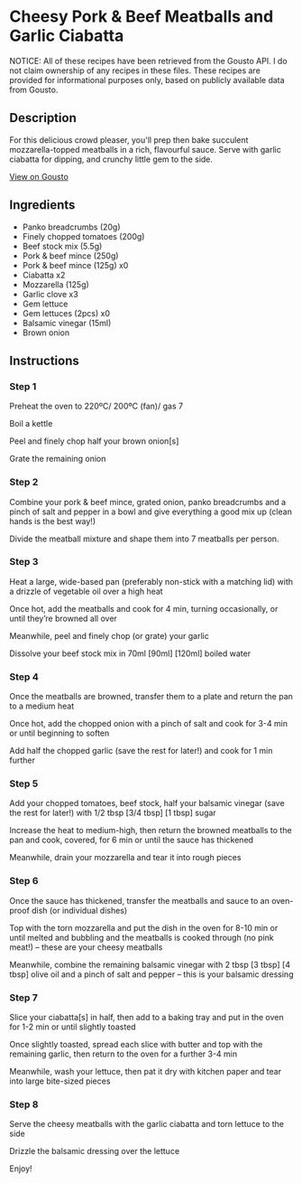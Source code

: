 # Cheesy Pork & Beef Meatballs and Garlic Ciabatta

NOTICE: All of these recipes have been retrieved from the Gousto API. I do not claim ownership of any recipes in these files. These recipes are provided for informational purposes only, based on publicly available data from Gousto.

## Description

For this delicious crowd pleaser, you'll prep then bake succulent mozzarella-topped meatballs in a rich, flavourful sauce. Serve with garlic ciabatta for dipping, and crunchy little gem to the side. 

[View on Gousto](https://www.gousto.co.uk/recipes/cookbook/cheesy-pork-beef-meatballs-and-garlic-ciabatta)

## Ingredients

- Panko breadcrumbs (20g)
- Finely chopped tomatoes (200g)
- Beef stock mix (5.5g)
- Pork & beef mince (250g)
- Pork & beef mince (125g) x0
- Ciabatta x2
- Mozzarella (125g)
- Garlic clove x3
- Gem lettuce
- Gem lettuces (2pcs) x0
- Balsamic vinegar (15ml)
- Brown onion

## Instructions


### Step 1

Preheat the oven to 220ºC/ 200ºC (fan)/ gas 7

Boil a kettle

Peel and finely chop half your<span class="text-danger"> </span>brown onion[s]

Grate the remaining onion


### Step 2

Combine your pork & beef mince, grated onion, panko breadcrumbs and a pinch of salt and pepper in a bowl and give everything a good mix up (clean hands is the best way!)

Divide the meatball mixture and shape them into 7 meatballs per person.


### Step 3

Heat a large, wide-based pan (preferably non-stick with a matching lid) with a drizzle of vegetable oil over a high heat

Once hot, add the meatballs and cook for 4 min, turning occasionally, or until they’re browned all over

Meanwhile, peel and finely chop (or grate) your garlic

Dissolve your beef stock mix in 70ml <span class="text-purple">[90ml]</span><span class="text-danger"> [120ml]</span> boiled water


### Step 4

Once the meatballs are browned, transfer them to a plate and return the pan to a medium heat

Once hot, add the chopped onion with a pinch of salt and cook for 3-4 min or until beginning to soften

Add half the chopped garlic (save the rest for later!) and cook for 1 min further


### Step 5

Add your chopped tomatoes, beef stock, half your balsamic vinegar (save the rest for later!) with 1/2 tbsp <span class="text-purple">[3/4 tbsp]</span> <span class="text-danger">[1 tbsp]</span> sugar

Increase the heat to medium-high, then return the browned meatballs to the pan and cook, covered, for 6 min or until the sauce has thickened

Meanwhile, drain your mozzarella and tear it into rough pieces


### Step 6

Once the sauce has thickened, transfer the meatballs and sauce to an oven-proof dish (or individual dishes)

Top with the torn mozzarella and put the dish in the oven for 8-10 min or until melted and bubbling and the meatballs is cooked through (no pink meat!) – these are your cheesy meatballs

Meanwhile, combine the remaining balsamic vinegar with 2 tbsp<span class="text-purple"> [3 tbsp] </span><span class="text-danger">[4 tbsp]</span> olive oil and a pinch of salt and pepper – this is your balsamic dressing


### Step 7

Slice your ciabatta[s] in half, then add to a baking tray and put in the oven for 1-2 min or until slightly toasted

Once slightly toasted, spread each slice with butter and top with the remaining garlic, then return to the oven for a further 3-4 min

Meanwhile, wash your lettuce, then pat it dry with kitchen paper and tear into large bite-sized pieces

### Step 8

Serve the cheesy meatballs with the garlic ciabatta and torn lettuce to the side

Drizzle the balsamic dressing over the lettuce

Enjoy!

